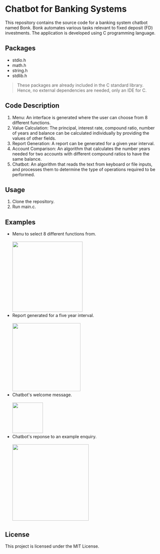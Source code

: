 # Chatbot for Banking Systems
This repository contains the source code for a banking system chatbot named Bonk. Bonk automates various tasks relevant to fixed deposit (FD) investments. The application is developed using C programming language.
## Packages
- stdio.h
- math.h
- string.h
- stdlib.h
> These packages are already included in the C standard library. Hence, no external dependencies are needed, only an IDE for C.
## Code Description
1. Menu: An interface is generated where the user can choose from 8 different functions.
2. Value Calculation: The principal, interest rate, compound ratio, number of years and balance can be calculated individually by providing the values of other fields.
3. Report Generation: A report can be generated for a given year interval.
4. Account Comparison: An algorithm that calculates the number years needed for two accounts with different compound ratios to have the same balance.
5. Chatbot: An algorithm that reads the text from keyboard or file inputs, and processes them to determine the type of operations required to be performed.
## Usage
1. Clone the repository.
2. Run main.c.
## Examples
- Menu to select 8 different functions from.
<br><br><img src="https://github.com/julianganjs/banking-system-chatbot/assets/127673790/e0cc7fc2-255d-42ad-b6b4-2d9fd8f0bfa1" height="230"><br>
- Report generated for a five year interval.
<br><br><img src="https://github.com/julianganjs/banking-system-chatbot/assets/127673790/4287d254-0043-4550-a2d4-e82ed884e8c3" height="223"><br>
- Chatbot's welcome message.
<br><br><img src="https://github.com/julianganjs/banking-system-chatbot/assets/127673790/4929dbd0-7e38-4d48-a4eb-565b0330257d" height="100"><br>
- Chatbot's reponse to an example enquiry.
<br><br><img src="https://github.com/julianganjs/banking-system-chatbot/assets/127673790/5fd90b04-5761-4422-bf1e-32fa76bc9cc9" height="250"><br>
## License
This project is licensed under the MIT License.
